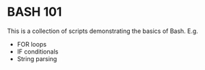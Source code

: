 # BASH 101
This is a collection of scripts demonstrating the basics of Bash.
E.g.
* FOR loops
* IF conditionals
* String parsing
